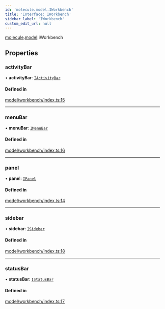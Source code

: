 ```yaml
---
id: 'molecule.model.IWorkbench'
title: 'Interface: IWorkbench'
sidebar_label: 'IWorkbench'
custom_edit_url: null
---
```


[molecule](../namespaces/molecule).[model](../namespaces/molecule.model).IWorkbench

## Properties

### activityBar

• **activityBar**: [`IActivityBar`](molecule.model.IActivityBar)

#### Defined in

[model/workbench/index.ts:15](https://github.com/DTStack/molecule/blob/3e6bc450/src/model/workbench/index.ts#L15)

---

### menuBar

• **menuBar**: [`IMenuBar`](molecule.model.IMenuBar)

#### Defined in

[model/workbench/index.ts:16](https://github.com/DTStack/molecule/blob/3e6bc450/src/model/workbench/index.ts#L16)

---

### panel

• **panel**: [`IPanel`](molecule.model.IPanel)

#### Defined in

[model/workbench/index.ts:14](https://github.com/DTStack/molecule/blob/3e6bc450/src/model/workbench/index.ts#L14)

---

### sidebar

• **sidebar**: [`ISidebar`](molecule.model.ISidebar)

#### Defined in

[model/workbench/index.ts:18](https://github.com/DTStack/molecule/blob/3e6bc450/src/model/workbench/index.ts#L18)

---

### statusBar

• **statusBar**: [`IStatusBar`](molecule.model.IStatusBar)

#### Defined in

[model/workbench/index.ts:17](https://github.com/DTStack/molecule/blob/3e6bc450/src/model/workbench/index.ts#L17)
